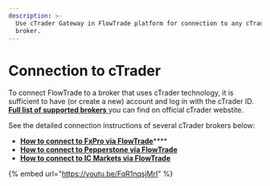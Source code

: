 ```yaml
---
description: >-
  Use cTrader Gateway in FlowTrade platform for connection to any cTrader's
  broker.
---
```


# Connection to cTrader

To connect FlowTrade to a broker that uses cTrader technology, it is sufficient to have (or create a new) account and log in with the cTrader ID. [**Full list of supported brokers** ](https://ctrader.com/featured-brokers/)you can find on official cTrader webstite.

See the detailed connection instructions of several cTrader brokers below:

* [**How to connect to FxPro via FlowTrade**](how-to-connect-to-fxpro-via-FlowTrade.md)****
* ****[**How to connect to Pepperstone via FlowTrade**](how-to-connect-to-pepperstone-via-FlowTrade.md)****
* ****[**How to connect to IC Markets via FlowTrade**](how-to-connect-to-ic-markets-via-FlowTrade.md)****

{% embed url="https://youtu.be/FqR1nqsjMrI" %}
